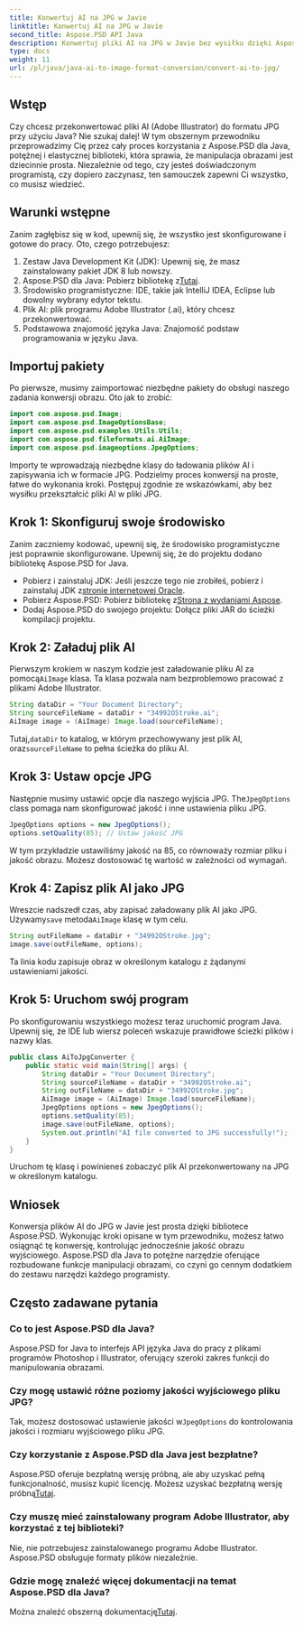 ```yaml
---
title: Konwertuj AI na JPG w Javie
linktitle: Konwertuj AI na JPG w Javie
second_title: Aspose.PSD API Java
description: Konwertuj pliki AI na JPG w Javie bez wysiłku dzięki Aspose.PSD. Postępuj zgodnie z naszym przewodnikiem krok po kroku, aby uzyskać wysokiej jakości konwersję obrazu.
type: docs
weight: 11
url: /pl/java/java-ai-to-image-format-conversion/convert-ai-to-jpg/
---
```

## Wstęp
Czy chcesz przekonwertować pliki AI (Adobe Illustrator) do formatu JPG przy użyciu Java? Nie szukaj dalej! W tym obszernym przewodniku przeprowadzimy Cię przez cały proces korzystania z Aspose.PSD dla Java, potężnej i elastycznej biblioteki, która sprawia, że manipulacja obrazami jest dziecinnie prosta. Niezależnie od tego, czy jesteś doświadczonym programistą, czy dopiero zaczynasz, ten samouczek zapewni Ci wszystko, co musisz wiedzieć.
## Warunki wstępne
Zanim zagłębisz się w kod, upewnij się, że wszystko jest skonfigurowane i gotowe do pracy. Oto, czego potrzebujesz:
1. Zestaw Java Development Kit (JDK): Upewnij się, że masz zainstalowany pakiet JDK 8 lub nowszy.
2.  Aspose.PSD dla Java: Pobierz bibliotekę z[Tutaj](https://releases.aspose.com/psd/java/).
3. Środowisko programistyczne: IDE, takie jak IntelliJ IDEA, Eclipse lub dowolny wybrany edytor tekstu.
4. Plik AI: plik programu Adobe Illustrator (.ai), który chcesz przekonwertować.
5. Podstawowa znajomość języka Java: Znajomość podstaw programowania w języku Java.
## Importuj pakiety
Po pierwsze, musimy zaimportować niezbędne pakiety do obsługi naszego zadania konwersji obrazu. Oto jak to zrobić:
```java
import com.aspose.psd.Image;
import com.aspose.psd.ImageOptionsBase;
import com.aspose.psd.examples.Utils.Utils;
import com.aspose.psd.fileformats.ai.AiImage;
import com.aspose.psd.imageoptions.JpegOptions;
```
Importy te wprowadzają niezbędne klasy do ładowania plików AI i zapisywania ich w formacie JPG.
Podzielmy proces konwersji na proste, łatwe do wykonania kroki. Postępuj zgodnie ze wskazówkami, aby bez wysiłku przekształcić pliki AI w pliki JPG.
## Krok 1: Skonfiguruj swoje środowisko
Zanim zaczniemy kodować, upewnij się, że środowisko programistyczne jest poprawnie skonfigurowane. Upewnij się, że do projektu dodano bibliotekę Aspose.PSD for Java.
-  Pobierz i zainstaluj JDK: Jeśli jeszcze tego nie zrobiłeś, pobierz i zainstaluj JDK z[stronie internetowej Oracle](https://www.oracle.com/java/technologies/javase-downloads.html).
-  Pobierz Aspose.PSD: Pobierz bibliotekę z[Strona z wydaniami Aspose](https://releases.aspose.com/psd/java/).
- Dodaj Aspose.PSD do swojego projektu: Dołącz pliki JAR do ścieżki kompilacji projektu.
## Krok 2: Załaduj plik AI
 Pierwszym krokiem w naszym kodzie jest załadowanie pliku AI za pomocą`AiImage` klasa. Ta klasa pozwala nam bezproblemowo pracować z plikami Adobe Illustrator.
```java
String dataDir = "Your Document Directory";
String sourceFileName = dataDir + "34992OStroke.ai";
AiImage image = (AiImage) Image.load(sourceFileName);
```
 Tutaj,`dataDir` to katalog, w którym przechowywany jest plik AI, oraz`sourceFileName` to pełna ścieżka do pliku AI.
## Krok 3: Ustaw opcje JPG
 Następnie musimy ustawić opcje dla naszego wyjścia JPG. The`JpegOptions` class pomaga nam skonfigurować jakość i inne ustawienia pliku JPG.
```java
JpegOptions options = new JpegOptions();
options.setQuality(85); // Ustaw jakość JPG
```
W tym przykładzie ustawiliśmy jakość na 85, co równoważy rozmiar pliku i jakość obrazu. Możesz dostosować tę wartość w zależności od wymagań.
## Krok 4: Zapisz plik AI jako JPG
 Wreszcie nadszedł czas, aby zapisać załadowany plik AI jako JPG. Używamy`save` metoda`AiImage` klasę w tym celu.
```java
String outFileName = dataDir + "34992OStroke.jpg";
image.save(outFileName, options);
```
Ta linia kodu zapisuje obraz w określonym katalogu z żądanymi ustawieniami jakości.
## Krok 5: Uruchom swój program
Po skonfigurowaniu wszystkiego możesz teraz uruchomić program Java. Upewnij się, że IDE lub wiersz poleceń wskazuje prawidłowe ścieżki plików i nazwy klas.
```java
public class AiToJpgConverter {
    public static void main(String[] args) {
        String dataDir = "Your Document Directory";
        String sourceFileName = dataDir + "34992OStroke.ai";
        String outFileName = dataDir + "34992OStroke.jpg";
        AiImage image = (AiImage) Image.load(sourceFileName);
        JpegOptions options = new JpegOptions();
        options.setQuality(85);
        image.save(outFileName, options);
        System.out.println("AI file converted to JPG successfully!");
    }
}
```
Uruchom tę klasę i powinieneś zobaczyć plik AI przekonwertowany na JPG w określonym katalogu.
## Wniosek
Konwersja plików AI do JPG w Javie jest prosta dzięki bibliotece Aspose.PSD. Wykonując kroki opisane w tym przewodniku, możesz łatwo osiągnąć tę konwersję, kontrolując jednocześnie jakość obrazu wyjściowego. Aspose.PSD dla Java to potężne narzędzie oferujące rozbudowane funkcje manipulacji obrazami, co czyni go cennym dodatkiem do zestawu narzędzi każdego programisty.
## Często zadawane pytania
### Co to jest Aspose.PSD dla Java?
Aspose.PSD for Java to interfejs API języka Java do pracy z plikami programów Photoshop i Illustrator, oferujący szeroki zakres funkcji do manipulowania obrazami.
### Czy mogę ustawić różne poziomy jakości wyjściowego pliku JPG?
 Tak, możesz dostosować ustawienie jakości w`JpegOptions` do kontrolowania jakości i rozmiaru wyjściowego pliku JPG.
### Czy korzystanie z Aspose.PSD dla Java jest bezpłatne?
Aspose.PSD oferuje bezpłatną wersję próbną, ale aby uzyskać pełną funkcjonalność, musisz kupić licencję. Możesz uzyskać bezpłatną wersję próbną[Tutaj](https://releases.aspose.com/).
### Czy muszę mieć zainstalowany program Adobe Illustrator, aby korzystać z tej biblioteki?
Nie, nie potrzebujesz zainstalowanego programu Adobe Illustrator. Aspose.PSD obsługuje formaty plików niezależnie.
### Gdzie mogę znaleźć więcej dokumentacji na temat Aspose.PSD dla Java?
 Można znaleźć obszerną dokumentację[Tutaj](https://reference.aspose.com/psd/java/).